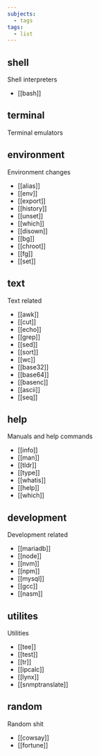 ```yaml
---
subjects:
  - tags
tags:
  - list
---
```


## shell
Shell interpreters

- [[bash]]

## terminal
Terminal emulators

## environment
Environment changes

- [[alias]]
- [[env]]
- [[export]]
- [[history]]
- [[unset]]
- [[which]]
- [[disown]]
- [[bg]]
- [[chroot]]
- [[fg]]
- [[set]]

## text
Text related

- [[awk]]
- [[cut]]
- [[echo]]
- [[grep]]
- [[sed]]
- [[sort]]
- [[wc]]
- [[base32]]
- [[base64]]
- [[basenc]]
- [[ascii]]
- [[seq]]

## help
Manuals and help commands

- [[info]]
- [[man]]
- [[tldr]]
- [[type]]
- [[whatis]]
- [[help]]
- [[which]]

## development
Development related

- [[mariadb]]
- [[node]]
- [[nvm]]
- [[npm]]
- [[mysql]]
- [[gcc]]
- [[nasm]]

## utilites
Utilities

- [[tee]]
- [[test]]
- [[tr]]
- [[ipcalc]]
- [[lynx]]
- [[snmptranslate]]

## random
Random shit

- [[cowsay]]
- [[fortune]]
